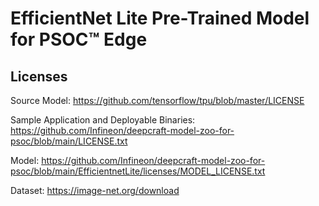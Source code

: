 # EfficientNet Lite Pre-Trained Model for PSOC™ Edge

## Licenses

Source Model: https://github.com/tensorflow/tpu/blob/master/LICENSE

Sample Application and Deployable Binaries: https://github.com/Infineon/deepcraft-model-zoo-for-psoc/blob/main/LICENSE.txt

Model: https://github.com/Infineon/deepcraft-model-zoo-for-psoc/blob/main/EfficientnetLite/licenses/MODEL_LICENSE.txt

Dataset: https://image-net.org/download